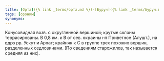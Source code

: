 ```yaml
---
title: [Орта]({% link _terms/орта.md %})-[Бурун]({% link _terms/бурун.md %})
tags: [ороним]
synonyms:
---
```


Конусовидная возв. с округленной вершиной; крутые склоны террасированы. В 0,8
км. к В от сев. окраины нп Приветное (Алушт.), на вдрз рр. Ускут и Арпат;
крайняя к С в группе трех похожих вершин, разделенных седловинами. (По сведениям
старожилов, так называется средняя из них).

